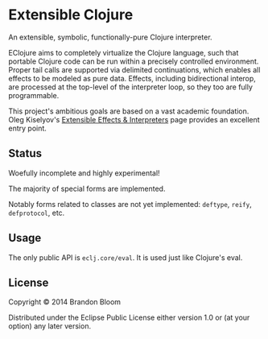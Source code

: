 # Extensible Clojure

An extensible, symbolic, functionally-pure Clojure interpreter.

EClojure aims to completely virtualize the Clojure language, such that
portable Clojure code can be run within a precisely controlled environment.
Proper tail calls are supported via delimited continuations, which enables all
effects to be modeled as pure data. Effects, including bidirectional interop,
are processed at the top-level of the interpreter loop, so they too are fully
programmable.

This project's ambitious goals are based on a vast academic foundation.  Oleg
Kiselyov's [Extensible Effects & Interpreters][1] page provides an excellent
entry point.


## Status

Woefully incomplete and highly experimental!

The majority of special forms are implemented.

Notably forms related to classes are not yet implemented:
`deftype`, `reify`, `defprotocol`, etc.


## Usage

The only public API is `eclj.core/eval`. It is used just like Clojure's eval.


## License

Copyright © 2014 Brandon Bloom

Distributed under the Eclipse Public License either version 1.0 or (at
your option) any later version.


[1]: http://okmij.org/ftp/Haskell/extensible/
